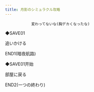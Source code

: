 ```yaml
---
title: 月影のシミュラクル攻略
---
```


                変わってないな(胸デカくなったな)

◆SAVE01

追いかける



END1(暗夜航路)



◆SAVE01开始

部屋に戻る



END2(一つの終わり)


              
